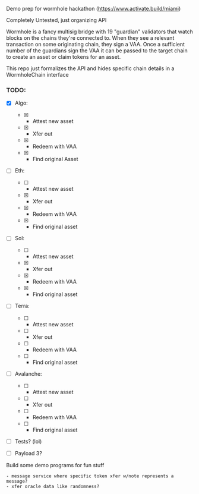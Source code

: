 Demo prep for wormhole hackathon (https://www.activate.build/miami)


Completely Untested, just organizing API


Wormhole is a fancy multisig bridge with 19 "guardian" validators that watch blocks on the chains they're connected to. When they see a relevant transaction on some originating chain, they sign a VAA. Once a sufficient number of the guardians sign the VAA it can be passed to the target chain to create an asset or claim tokens for an asset.

This repo just formalizes the API and hides specific chain details in a WormholeChain interface


### TODO:

- [x] Algo: 

    - [x] - Attest new asset 
    - [x] - Xfer out 
    - [x] - Redeem with VAA 
    - [x] - Find original Asset

- [ ] Eth:

    - [ ] - Attest new asset 
    - [x] - Xfer out 
    - [x] - Redeem with VAA 
    - [x] - Find original asset

- [ ] Sol:

    - [ ] - Attest new asset 
    - [x] - Xfer out 
    - [x] - Redeem with VAA 
    - [x] - Find original asset
 

- [ ] Terra:

    - [ ] - Attest new asset 
    - [ ] - Xfer out 
    - [ ] - Redeem with VAA 
    - [ ] - Find original asset

- [ ] Avalanche:

    - [ ] - Attest new asset 
    - [ ] - Xfer out 
    - [ ] - Redeem with VAA 
    - [ ] - Find original asset

- [ ] Tests? (lol)

- [ ] Payload 3? 

Build some demo programs for fun stuff 

    - message service where specific token xfer w/note represents a message? 
    - xfer oracle data like randomness?


